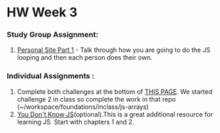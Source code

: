 # HW Week 3

### Study Group Assignment:
1. [Personal Site Part 1](https://github.com/nss-nightclass-projects/personal-bio-site-instructions) - Talk through how you are going to do the JS looping and then each person does their own.


### Individual Assignments :
1. Complete both challenges at the bottom of [THIS PAGE](https://github.com/nss-nightclass-projects/Night-Class-Resources/blob/master/book-1-foundations/chapters/js-arrays.md).  We started challenge 2 in class so complete the work in that repo (~/workspace/foundations/inclass/js-arrays)
1. [You Don't Know JS](https://github.com/getify/You-Dont-Know-JS/tree/master/up%20%26%20going)(optional).This is a great additional resource for learning JS.  Start with chapters 1 and 2.
